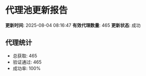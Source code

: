 # 代理池更新报告

**更新时间**: 2025-08-04 08:16:47
**有效代理数量**: 465
**更新状态**:  成功

## 代理统计
- 总获取: 465
- 验证通过: 465
- 成功率: 100%
